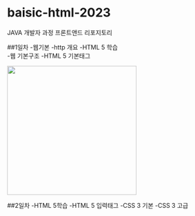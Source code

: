 # baisic-html-2023
JAVA 개발자 과정 프론트앤드 리포지토리

##1일차
-웹기본
    -http 개요
-HTML 5 학습   
    -웹 기본구조
    -HTML 5 기본태그
<!--![멀티미디어](https://raw.githubusercontent.com/seong-ju/basic-html-2023/main/DAY01/Image/day01.png)-->
<img src ="https://raw.githubusercontent.com/seong-ju/basic-html-2023/main/DAY01/Image/day01.png" width ="300">

##2일차
-HTML 5학습
    -HTML 5 입력태그
    -CSS 3 기본
    -CSS 3 고급 

